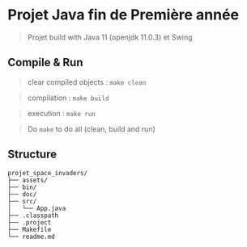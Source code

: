 # Projet Java fin de Première année

> Projet build with Java 11 (openjdk 11.0.3) et Swing

## Compile & Run

> clear compiled objects : `make clean`

> compilation : `make build`

> execution : `make run`

> Do `make` to do all (clean, build and run)


## Structure
```
projet_space_invaders/
├── assets/
├── bin/
├── doc/
├── src/
│   └── App.java
├── .classpath
├── .project
├── Makefile
└── readme.md
```